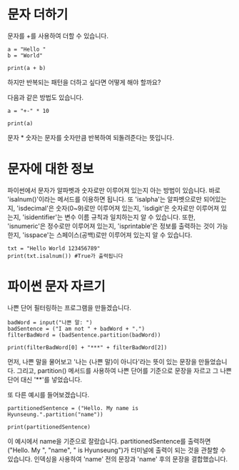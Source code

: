 # 문자 더하기

문자를 +를 사용하여 더할 수 있습니다.

```
a = "Hello "
b = "World"

print(a + b)
```

하지만 반복되는 패턴을 더하고 싶다면 어떻게 해야 할까요?

다음과 같은 방법도 있습니다.

```
a = "+-" * 10

print(a)
```

문자 \* 숫자는 문자를 숫자만큼 반복하여 되돌려준다는 뜻입니다.

# 문자에 대한 정보

파이썬에서 문자가 알파벳과 숫자로만 이루어져 있는지 아는 방법이 있습니다. 바로 'isalnum()'이라는 메서드를 이용하면 됩니다. 또 'isalpha'는 알파벳으로만 되어있는지, 'isdecimal'은 숫자(0~9)로만 이루어져 있는지, 'isdigit'은 숫자로만 이루어져 있는지, 'isidentifier'는 변수 이름 규칙과 일치하는지 알 수 있습니다. 또한, 'isnumeric'은 정수로만 이루어져 있는지, 'isprintable'은 정보를 출력하는 것이 가능한지, 'isspace'는 스페이스(공백)로만 이루어져 있는지 알 수 있습니다.

```
txt = "Hello World 123456789"
print(txt.isalnum()) #True가 출력됩니다
```

# 파이썬 문자 자르기

나쁜 단어 필터링하는 프로그램을 만들겠습니다.

```
badWord = input("나쁜 말: ")
badSentence = ("I am not " + badWord + ".")
filterBadWord = (badSentence.partition(badWord))

print(filterBadWord[0] + "***" + filterBadWord[2])
```

먼저, 나쁜 말을 물어보고 '나는 {나쁜 말}이 아니다'라는 뜻이 있는 문장을 만들었습니다. 그리고, partition() 메서드를 사용하여 나쁜 단어를 기준으로 문장을 자르고 그 나쁜 단어 대신 '\*\*'를 넣었습니다.

또 다른 예시를 들어보겠습니다.

```
partitionedSentence = ("Hello. My name is Hyunseung.".partition("name"))

print(partitionedSentence)
```

이 예시에서 name을 기준으로 잘랐습니다. partitionedSentence를 출력하면 ("Hello. My ", "name", " is Hyunseung")가 터미널에 출력이 되는 것을 관찰할 수 있습니다. 인덱싱을 사용하여 'name' 전의 문장과 'name' 후의 문장을 결합했습니다.
